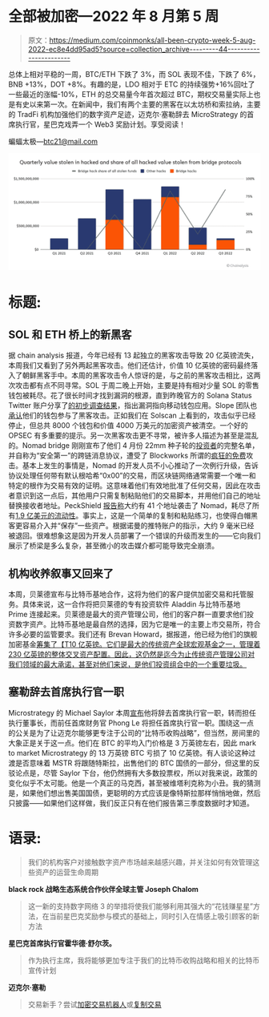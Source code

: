 # 全部被加密—2022 年 8 月第 5 周

> 原文：<https://medium.com/coinmonks/all-been-crypto-week-5-aug-2022-ec8e4dd95ad5?source=collection_archive---------44----------------------->

总体上相对平稳的一周，BTC/ETH 下跌了 3%，而 SOL 表现不佳，下跌了 6%，BNB +13%，DOT +8%。有趣的是，LDO 相对于 ETC 的持续强势+16%回吐了一些最近的涨幅-10%，ETH 的总交易量今年首次超过 BTC，期权交易量实际上也是有史以来第一次。在新闻中，我们有两个主要的黑客在以太坊桥和索拉纳，主要的 TradFi 机构加强他们的数字资产足迹，迈克尔·塞勒辞去 MicroStrategy 的首席执行官，星巴克戏弄一个 Web3 奖励计划。享受阅读！

蝙蝠太极—[btc21@mail.com](mailto:btc21@mail.com)

![](img/c24c6c72b2eb9d09a211a04ad072b4ff.png)

# 标题:

## SOL 和 ETH 桥上的新黑客

据 chain analysis 报道，今年已经有 13 起独立的黑客攻击导致 20 亿英镑流失，本周我们又看到了另外两起黑客攻击。他们还估计，价值 10 亿英镑的密码最终落入了朝鲜黑客手中。本周的黑客攻击令人惊讶的是，与之前的黑客攻击相比，这两次攻击都有点不同寻常。SOL 于周二晚上开始，主要是持有相对少量 SOL 的零售钱包被耗尽。花了很长时间才找到漏洞的根源，直到昨晚官方的 Solana Status Twitter 账户分享了[的初步调查结果](https://twitter.com/SolanaStatus/status/1554921396408647680)，指出漏洞指向移动钱包应用。Slope 团队也[承认](https://twitter.com/slope_finance/status/1554916417044156419)他们的钱包参与了黑客攻击。正如我们在 Solscan 上看到的，攻击似乎已经停止，但总共 8000 个钱包和价值 4000 万美元的加密资产被清空。一个好的 OPSEC 有多重要的提示。另一次黑客攻击更不寻常，被许多人描述为甚至是混乱的。Nomad bridge 刚刚宣布了他们 4 月份 22mm 种子轮的[投资者](/nomad-xyz-blog/nomad-announces-new-cohort-of-investors-to-help-grow-security-first-cross-chain-messaging-solution-d538f955d8c)的完整名单，并自称为“安全第一”的跨链消息协议，遭受了 Blockworks 所谓的[疯狂的免费](https://blockworks.co/nomad-token-bridge-raided-for-190m-in-frenzied-free-for-all/)攻击。基本上发生的事情是，Nomad 的开发人员不小心推动了一次例行升级，告诉协议处理任何带有默认根哈希“0x00”的交易，而区块链网络通常需要一个唯一和特定的根作为交易有效的证明。这意味着他们有效地批准了任何交易，因此在攻击者意识到这一点后，其他用户只需复制粘贴他们的交易脚本，并用他们自己的地址替换接收者地址。PeckShield [报告称](https://twitter.com/PeckShieldAlert/status/1554350737957998592)大约有 41 个地址袭击了 Nomad，耗尽了所有[1.9 亿美元的流动性](https://defillama.com/protocol/nomad)。事实上，这是一个简单的复制和粘贴练习，也使得白帽黑客更容易介入并“保存”一些资产。根据诺曼的推特账户的指示，大约 9 毫米已经被退回。很难想象这是因为开发人员部署了一个错误的升级而发生的——它向我们展示了桥梁是多么复杂，甚至微小的攻击媒介都可能导致完全崩溃。

## 机构收养叙事又回来了

本周，贝莱德宣布与比特币基地合作，这将为他们的客户提供加密交易和托管服务。具体来说，这一合作将把贝莱德的专有投资软件 Aladdin 与比特币基地 Prime 连接起来。贝莱德是最大的资产管理公司，他们的客户群一直要求他们投资数字资产。比特币基地是最自然的选择，因为它是唯一的主要上市交易所，符合许多必要的监管要求。我们还有 Brevan Howard，据报道，他已经为他们的旗舰加密基金[筹集了【T10 亿英镑。它们是最大的传统资产全球宏观基金之一，管理着 230 亿英镑的整体交叉资产配置。因此，这仍然是迄今为止传统资产管理公司对我们领域的最大承诺，甚至对他们来说，是他们投资组合中的一个重要垃圾。](https://blockworks.co/brevan-howard-scores-largest-crypto-hedge-fund-launch-ever/)

## 塞勒辞去首席执行官一职

Microstrategy 的 Michael Saylor 本周[宣布](https://www.microstrategy.com/content/dam/website-assets/collateral/financial-documents/events-presentations/Q2-2022_microstrategy-earnings-presentation.pdf)他将辞去首席执行官一职，转而担任执行董事长，而前任首席财务官 Phong Le 将担任首席执行官一职。围绕这一点的公关是为了让迈克尔能够更专注于公司的“比特币收购战略”，但当然，房间里的大象正是关于这一点。他们在 BTC 的平均入门价格是 3 万英镑左右，因此 mark to market Microstrategy 的 13 万英镑 BTC 亏损了 10 亿英镑。有人谈论这种过渡是否意味着 MSTR 将跟随特斯拉，出售他们的 BTC 国债的一部分，但这里的反驳论点是，尽管 Saylor 下台，他仍然拥有大多数投票权，所以对我来说，政策的变化似乎不太可能。他是一个真正的马克西，甚至被维塔利克称为小丑。我的猜测是，如果他们想出售美国国债，更聪明的方式应该是像特斯拉那样悄悄地做，然后只披露——如果他们这样做，我们反正只有在他们报告第三季度数据时才知道。

# **语录:**

> 我们的机构客户对接触数字资产市场越来越感兴趣，并关注如何有效管理这些资产的运营生命周期

**black rock 战略生态系统合作伙伴全球主管 Joseph Chalom**

> 这一新的支持数字网络 3 的举措将使我们能够利用其强大的“花钱赚星星”方法，在当前星巴克奖励参与模式的基础上，同时引入在情感上吸引顾客的新方法

**星巴克首席执行官霍华德·舒尔茨。**

> 作为执行主席，我将能够更加专注于我们的比特币收购战略和相关的比特币宣传计划

**迈克尔·塞勒**

> 交易新手？尝试[加密交易机器人](/coinmonks/crypto-trading-bot-c2ffce8acb2a)或[复制交易](/coinmonks/top-10-crypto-copy-trading-platforms-for-beginners-d0c37c7d698c)